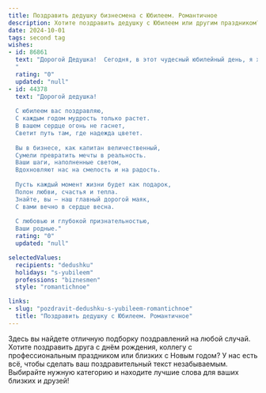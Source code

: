 ```yaml
---
title: Поздравить дедушку бизнесмена с Юбилеем. Романтичное
description: Хотите поздравить дедушку с Юбилеем или другим праздником? Наш ИИ создаст незабываемое поздравление, а вы обязательно выделитесь среди других.  
date: 2024-10-01
tags: second tag
wishes:
- id: 86861
  text: "Дорогой Дедушка!  Сегодня, в этот чудесный юбилейный день, я хочу сказать тебе слова самой искренней любви и восхищения. Твоя жизнь – это целая эпопея, полная ярких событий, мудрых решений и, конечно же, невероятных успехов в бизнесе. Но ещё больше меня поражает твоя  душа, полная тепла, света и нежности.  Ты – настоящий мужчина,  опора и защита для всех нас.  Пусть этот юбилей станет началом новой, прекрасной главы твоей жизни, наполненной здоровьем, счастьем и безграничной любовью!  С днем рождения, мой дорогой, любимый Дедушка!
  "
  rating: "0"
  updated: "null"
- id: 44378
  text: "Дорогой дедушка!
  
  С юбилеем вас поздравляю,
  С каждым годом мудрость только растет.
  В вашем сердце огонь не гаснет,
  Светит путь там, где надежда цветет.
  
  Вы в бизнесе, как капитан величественный,
  Сумели превратить мечты в реальность.
  Ваши шаги, наполненные светом,
  Вдохновляют нас на смелость и на радость.
  
  Пусть каждый момент жизни будет как подарок,
  Полон любви, счастья и тепла.
  Знайте, вы — наш главный дорогой маяк,
  С вами вечно в сердце весна.
  
  С любовью и глубокой признательностью,
  Ваши родные."
  rating: "0"
  updated: "null"

selectedValues:
  recipients: "dedushku"
  holidays: "s-yubileem"
  professions: "biznesmen"
  style: "romantichnoe"

links:
- slug: "pozdravit-dedushku-s-yubileem-romantichnoe"
  title: "Поздравить дедушку с Юбилеем. Романтичное"
---
```


Здесь вы найдете отличную подборку поздравлений на любой случай.
Хотите поздравить друга с днём рождения, коллегу с профессиональным праздником или близких с Новым годом? У нас есть всё, чтобы сделать ваш поздравительный текст незабываемым. Выбирайте нужную категорию и находите лучшие слова для ваших близких и друзей!
